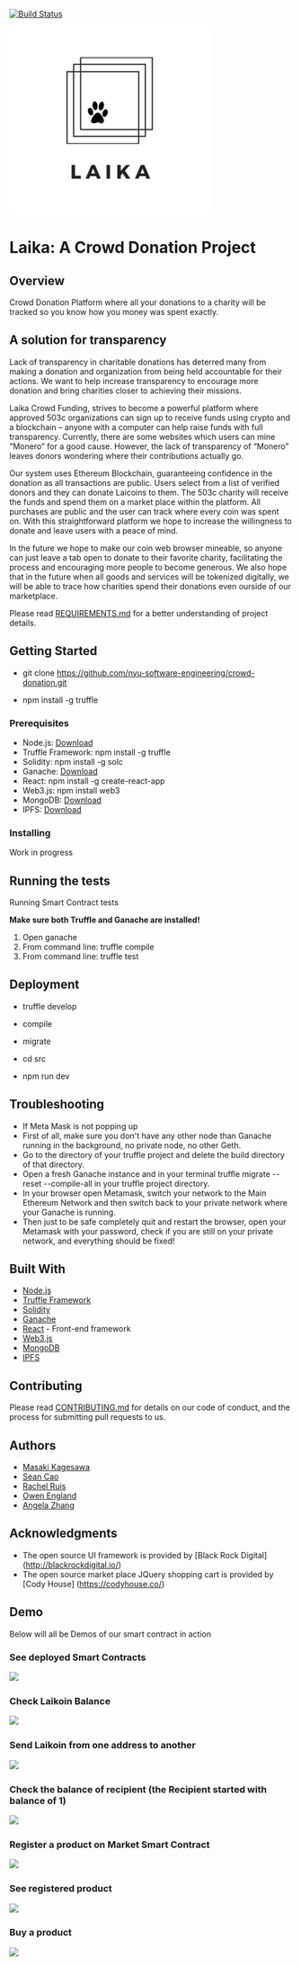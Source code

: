 [![Build Status](https://travis-ci.com/nyu-software-engineering/Laika.svg?branch=master)](https://travis-ci.com/nyu-software-engineering/Laika)

![Laika](logo.png)
# Laika: A Crowd Donation Project

## Overview
Crowd Donation Platform where all your donations to a charity will be tracked so you know how you money was spent exactly.

## A solution for transparency

Lack of transparency in charitable donations has deterred many from making a donation and organization from being held accountable for their actions. We want to help increase transparency to encourage more donation and bring charities closer to achieving their missions.


Laika Crowd Funding, strives to become a powerful platform where approved 503c organizations can sign up to receive funds using crypto and a blockchain – anyone with a computer can help raise funds with full transparency. Currently, there are some websites which users can mine “Monero” for a good cause. However, the lack of transparency of “Monero” leaves donors wondering where their contributions actually go.



Our system uses Ethereum Blockchain, guaranteeing confidence in the donation as all transactions are public. Users select from a list of verified donors and they can donate Laicoins to them. The 503c charity will receive the funds and spend them on a market place within the platform. All purchases are public and the user can track where every coin was spent on. With this straightforward platform we hope to increase the willingness to donate and leave users with a peace of mind.



In the future we hope to make our coin web browser mineable, so anyone can just leave a tab open to donate to their favorite charity, facilitating the process and encouraging more people to become generous. We also hope that in the future when all goods and services will be tokenized digitally, we will be able to trace how charities spend their donations even ourside of our marketplace.


Please read [REQUIREMENTS.md](https://github.com/nyu-software-engineering/crowd-donation/blob/master/REQUIREMENTS.md) for a better understanding of project details.

## Getting Started

* git clone https://github.com/nyu-software-engineering/crowd-donation.git

* npm install -g truffle

### Prerequisites

* Node.js: [Download](https://nodejs.org/en/download/)
* Truffle Framework: npm install -g truffle
* Solidity: npm install -g solc
* Ganache: [Download](https://truffleframework.com/ganache)
* React: npm install -g create-react-app
* Web3.js: npm install web3
* MongoDB: [Download](https://www.mongodb.com/download-center/community)
* IPFS: [Download](https://docs.ipfs.io/introduction/install/)


### Installing

Work in progress

## Running the tests

Running Smart Contract tests

 **Make sure both Truffle and Ganache are installed!**

1. Open ganache
2. From command line: truffle compile
3. From command line: truffle test

## Deployment

* truffle develop

* compile

* migrate

* cd src

* npm run dev

## Troubleshooting
* If Meta Mask is not popping up
* First of all, make sure you don't have any other node than Ganache running in the background, no private node, no other Geth.
* Go to the directory of your truffle project and delete the build directory of that directory.
* Open a fresh Ganache instance and in your terminal truffle migrate --reset --compile-all in your truffle project directory.
* In your browser open Metamask, switch your network to the Main Ethereum Network and then switch back to your private network where your Ganache is running.
* Then just to be safe completely quit and restart the browser, open your Metamask with your password, check if you are still on your private network, and everything should be fixed!

## Built With

* [Node.js](https://nodejs.org/en/)
* [Truffle Framework](https://truffleframework.com/)
* [Solidity](https://solidity.readthedocs.io/en/v0.5.3/#)
* [Ganache](https://truffleframework.com/ganache)
* [React](https://reactjs.org/) - Front-end framework
* [Web3.js](https://web3js.readthedocs.io/en/1.0/#)
* [MongoDB](https://www.mongodb.com/)
* [IPFS](https://ipfs.io/)

## Contributing

Please read [CONTRIBUTING.md](https://github.com/nyu-software-engineering/crowd-donation/blob/master/CONTRIBUTING.md) for details on our code of conduct, and the process for submitting pull requests to us.

## Authors

* [Masaki Kagesawa](https://github.com/MKagesawa)
* [Sean Cao](https://github.com/SeanSCao)
* [Rachel Ruis](https://github.com/Rachelnarios)
* [Owen England](https://github.com/owenofengland)
* [Angela Zhang](https://github.com/sillyangela)

## Acknowledgments
* The open source UI framework is provided by [Black Rock Digital] (http://blackrockdigital.io/)
* The open source market place JQuery shopping cart is provided by [Cody House] (https://codyhouse.co/)

## Demo
Below will all be Demos of our smart contract in action

### See deployed Smart Contracts
![](gifs/seeDeployedContract.gif)

### Check Laikoin Balance
![](gifs/LaikoinGetBalance.gif)

### Send Laikoin from one address to another
![](gifs/LaikoinTransfer1.gif)

### Check the balance of recipient (the Recipient started with balance of 1)
![](gifs/LaikoinTransfer2.gif)

### Register a product on Market Smart Contract
![](gifs/registerProduct.gif)

### See registered product
![](gifs/registerProduct.gif)

### Buy a product
![](gifs/registerProduct.gif)
